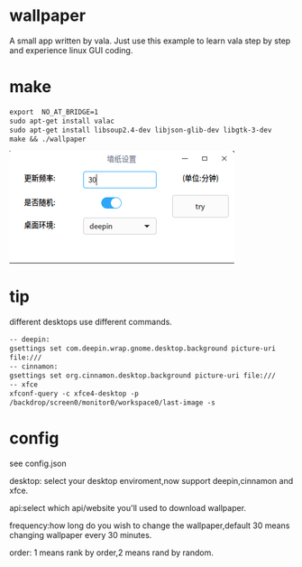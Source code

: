 # wallpaper
A small app written by vala. Just use this example to learn vala step by step and experience linux GUI coding.

# make
```
export  NO_AT_BRIDGE=1
sudo apt-get install valac
sudo apt-get install libsoup2.4-dev libjson-glib-dev libgtk-3-dev
make && ./wallpaper
```
![运行截图](/doc/demo.png)
# tip 
different desktops use different commands.
```
-- deepin:
gsettings set com.deepin.wrap.gnome.desktop.background picture-uri file:/// 
-- cinnamon:
gsettings set org.cinnamon.desktop.background picture-uri file:///
-- xfce
xfconf-query -c xfce4-desktop -p /backdrop/screen0/monitor0/workspace0/last-image -s 
```
# config
see config.json 

desktop: select your desktop enviroment,now support deepin,cinnamon and xfce. 

api:select which api/website you'll  used to download wallpaper. 

frequency:how long do you wish to change the wallpaper,default 30 means changing wallpaper every 30 minutes. 

order: 1 means rank by order,2 means rand by random.

